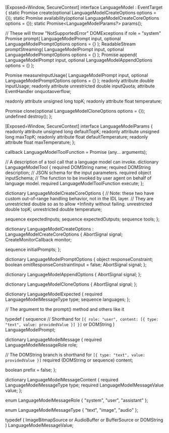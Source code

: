 [Exposed=Window, SecureContext]
interface LanguageModel : EventTarget {
  static Promise<LanguageModel> create(optional LanguageModelCreateOptions options = {});
  static Promise<Availability> availability(optional LanguageModelCreateCoreOptions options = {});
  static Promise<LanguageModelParams?> params();

  // These will throw "NotSupportedError" DOMExceptions if role = "system"
  Promise<DOMString> prompt(
    LanguageModelPrompt input,
    optional LanguageModelPromptOptions options = {}
  );
  ReadableStream promptStreaming(
    LanguageModelPrompt input,
    optional LanguageModelPromptOptions options = {}
  );
  Promise<undefined> append(
    LanguageModelPrompt input,
    optional LanguageModelAppendOptions options = {}
  );

  Promise<double> measureInputUsage(
    LanguageModelPrompt input,
    optional LanguageModelPromptOptions options = {}
  );
  readonly attribute double inputUsage;
  readonly attribute unrestricted double inputQuota;
  attribute EventHandler onquotaoverflow;

  readonly attribute unsigned long topK;
  readonly attribute float temperature;

  Promise<LanguageModel> clone(optional LanguageModelCloneOptions options = {});
  undefined destroy();
};

[Exposed=Window, SecureContext]
interface LanguageModelParams {
  readonly attribute unsigned long defaultTopK;
  readonly attribute unsigned long maxTopK;
  readonly attribute float defaultTemperature;
  readonly attribute float maxTemperature;
};


callback LanguageModelToolFunction = Promise<DOMString> (any... arguments);

// A description of a tool call that a language model can invoke.
dictionary LanguageModelTool {
  required DOMString name;
  required DOMString description;
  // JSON schema for the input parameters.
  required object inputSchema;
  // The function to be invoked by user agent on behalf of language model.
  required LanguageModelToolFunction execute;
};

dictionary LanguageModelCreateCoreOptions {
  // Note: these two have custom out-of-range handling behavior, not in the IDL layer.
  // They are unrestricted double so as to allow +Infinity without failing.
  unrestricted double topK;
  unrestricted double temperature;

  sequence<LanguageModelExpected> expectedInputs;
  sequence<LanguageModelExpected> expectedOutputs;
  sequence<LanguageModelTool> tools;
};

dictionary LanguageModelCreateOptions : LanguageModelCreateCoreOptions {
  AbortSignal signal;
  CreateMonitorCallback monitor;

  sequence<LanguageModelMessage> initialPrompts;
};

dictionary LanguageModelPromptOptions {
  object responseConstraint;
  boolean omitResponseConstraintInput = false;
  AbortSignal signal;
};

dictionary LanguageModelAppendOptions {
  AbortSignal signal;
};

dictionary LanguageModelCloneOptions {
  AbortSignal signal;
};

dictionary LanguageModelExpected {
  required LanguageModelMessageType type;
  sequence<DOMString> languages;
};

// The argument to the prompt() method and others like it

typedef (
  sequence<LanguageModelMessage>
  // Shorthand for `[{ role: "user", content: [{ type: "text", value: providedValue }] }]`
  or DOMString
) LanguageModelPrompt;

dictionary LanguageModelMessage {
  required LanguageModelMessageRole role;

  // The DOMString branch is shorthand for `[{ type: "text", value: providedValue }]`
  required (DOMString or sequence<LanguageModelMessageContent>) content;

  boolean prefix = false;
};

dictionary LanguageModelMessageContent {
  required LanguageModelMessageType type;
  required LanguageModelMessageValue value;
};

enum LanguageModelMessageRole { "system", "user", "assistant" };

enum LanguageModelMessageType { "text", "image", "audio" };

typedef (
  ImageBitmapSource
  or AudioBuffer
  or BufferSource
  or DOMString
) LanguageModelMessageValue;
